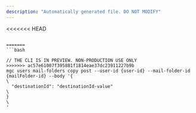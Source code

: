```yaml
---
description: "Automatically generated file. DO NOT MODIFY"
---
```


<<<<<<< HEAD
```cli

=======
```bash

// THE CLI IS IN PREVIEW. NON-PRODUCTION USE ONLY
>>>>>>> ac57e61007f395881f1814eae37dc23911227b9b
mgc users mail-folders copy post --user-id {user-id} --mail-folder-id {mailFolder-id} --body '{\
  "destinationId": "destinationId-value"\
}\
'

```
